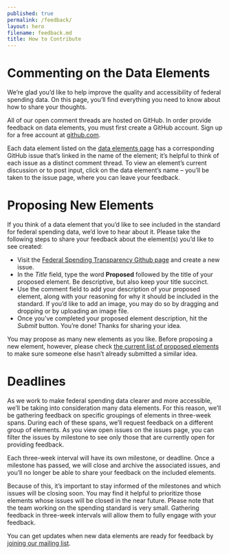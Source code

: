 ```yaml
---
published: true
permalink: /feedback/
layout: hero
filename: feedback.md
title: How to Contribute
---
```



# Commenting on the Data Elements

We’re glad you’d like to help improve the quality and accessibility of federal spending data. On this page, you’ll find everything you need to know about how to share your thoughts.

All of our open comment threads are hosted on GitHub. In order provide feedback on data elements, you must first create a GitHub account. Sign up for a free account at [github.com](https://github.com/join).


Each data element listed on the [data elements page](/dataelements) has a corresponding GitHub issue that’s linked in the name of the element; it’s helpful to think of each issue as a distinct comment thread. To view an element’s current discussion or to post input, click on the data element’s name – you’ll be taken to the issue page, where you can leave your feedback.


# Proposing New Elements

If you think of a data element that you’d like to see included in the standard for federal spending data, we’d love to hear about it. Please take the following steps to share your feedback about the element(s) you’d like to see created:


- Visit the [Federal Spending Transparency Github page](https://github.com/fedspendingtransparency/fedspendingtransparency.github.io/issues/new) and create a new issue.
- In the *Title* field, type the word **Proposed** followed by the title of your proposed element. Be descriptive, but also keep your title succinct.
- Use the comment field to add your description of your proposed element, along with your reasoning for why it should be included in the standard. If you’d like to add an image, you may do so by dragging and dropping or by uploading an image file.
- Once you’ve completed your proposed element description, hit the *Submit* button. You’re done! Thanks for sharing your idea.

You may propose as many new elements as you like. Before proposing a new element, however, please check [the current list of proposed elements](https://github.com/fedspendingtransparency/fedspendingtransparency.github.io/issues) to make sure someone else hasn’t already submitted a similar idea.


# Deadlines

As we work to make federal spending data clearer and more accessible, we’ll be taking into consideration many data elements. For this reason, we’ll be gathering feedback on specific groupings of elements in three-week spans. During each of these spans, we’ll request feedback on a different group of elements. As you view open issues on the issues page, you can filter the issues by milestone to see only those that are currently open for providing feedback.

Each three-week interval will have its own milestone, or deadline. Once a milestone has passed, we will close and archive the associated issues, and you’ll no longer be able to share your feedback on the included elements.

Because of this, it’s important to stay informed of the milestones and which issues will be closing soon. You may find it helpful to prioritize those elements whose issues will be closed in the near future. Please note that the team working on the spending standard is very small. Gathering feedback in three-week intervals will allow them to fully engage with your feedback.

You can get updates when new data elements are ready for feedback by [joining our mailing list](https://gsa.us9.list-manage.com/subscribe?u=6f1977de9eff4c384dc8d6527&id=5cee0e93aa).
